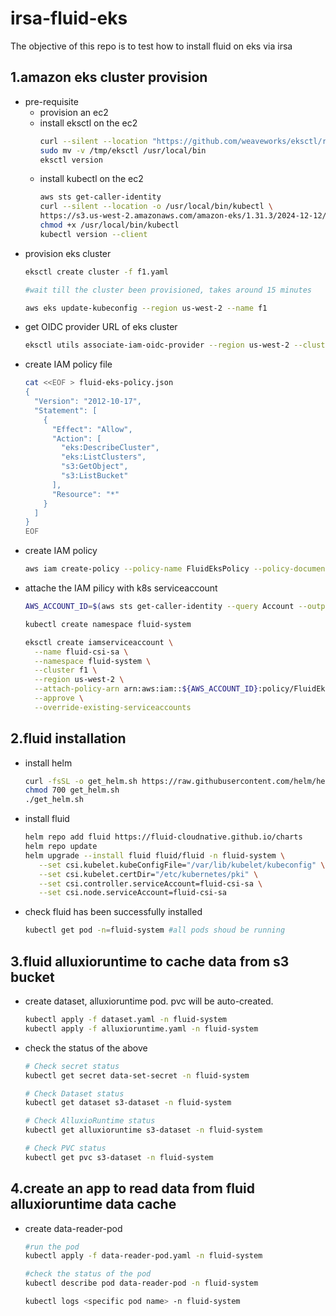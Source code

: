 # irsa-fluid-eks
The objective of this repo is to test how to install fluid on eks via irsa

## 1.amazon eks cluster provision

- pre-requisite
  - provision an ec2
  - install eksctl on the ec2
    ```sh
    curl --silent --location "https://github.com/weaveworks/eksctl/releases/latest/download/eksctl_$(uname -s)_amd64.tar.gz" | tar xz -C /tmp
    sudo mv -v /tmp/eksctl /usr/local/bin
    eksctl version
    ```
  - install kubectl on the ec2
    ```sh
    aws sts get-caller-identity
    curl --silent --location -o /usr/local/bin/kubectl \
    https://s3.us-west-2.amazonaws.com/amazon-eks/1.31.3/2024-12-12/bin/linux/amd64/kubectl
    chmod +x /usr/local/bin/kubectl
    kubectl version --client
    ```
- provision eks cluster
  ```sh
  eksctl create cluster -f f1.yaml

  #wait till the cluster been provisioned, takes around 15 minutes

  aws eks update-kubeconfig --region us-west-2 --name f1
  ```
- get OIDC provider URL of eks cluster
  ```sh
  eksctl utils associate-iam-oidc-provider --region us-west-2 --cluster f1 --approve
  ```
- create IAM policy file
  ```sh
  cat <<EOF > fluid-eks-policy.json
  {
    "Version": "2012-10-17",
    "Statement": [
      {
        "Effect": "Allow",
        "Action": [
          "eks:DescribeCluster",
          "eks:ListClusters",
          "s3:GetObject",
          "s3:ListBucket"
        ],
        "Resource": "*"
      }
    ]
  }
  EOF
  ```
- create IAM policy
  ```sh
  aws iam create-policy --policy-name FluidEksPolicy --policy-document file://fluid-eks-policy.json
  ```
- attache the IAM pilicy with k8s serviceaccount
  ```sh
  AWS_ACCOUNT_ID=$(aws sts get-caller-identity --query Account --output text)

  kubectl create namespace fluid-system

  eksctl create iamserviceaccount \
    --name fluid-csi-sa \
    --namespace fluid-system \
    --cluster f1 \
    --region us-west-2 \
    --attach-policy-arn arn:aws:iam::${AWS_ACCOUNT_ID}:policy/FluidEksPolicy \
    --approve \
    --override-existing-serviceaccounts
  ```
  
## 2.fluid installation

-  install helm
   ```sh
   curl -fsSL -o get_helm.sh https://raw.githubusercontent.com/helm/helm/main/scripts/get-helm-3
   chmod 700 get_helm.sh
   ./get_helm.sh
   ```
-  install fluid
   ```sh
   helm repo add fluid https://fluid-cloudnative.github.io/charts
   helm repo update
   helm upgrade --install fluid fluid/fluid -n fluid-system \
      --set csi.kubelet.kubeConfigFile="/var/lib/kubelet/kubeconfig" \
      --set csi.kubelet.certDir="/etc/kubernetes/pki" \
      --set csi.controller.serviceAccount=fluid-csi-sa \
      --set csi.node.serviceAccount=fluid-csi-sa
   ```
- check fluid has been successfully installed
  ```sh
  kubectl get pod -n=fluid-system #all pods shoud be running
  ```

## 3.fluid alluxioruntime to cache data from s3 bucket
- create dataset, alluxioruntime pod. pvc will be auto-created. 
  ```sh
  kubectl apply -f dataset.yaml -n fluid-system
  kubectl apply -f alluxioruntime.yaml -n fluid-system
  ```
- check the status of the above
  ```sh
  # Check secret status
  kubectl get secret data-set-secret -n fluid-system

  # Check Dataset status
  kubectl get dataset s3-dataset -n fluid-system
  
  # Check AlluxioRuntime status
  kubectl get alluxioruntime s3-dataset -n fluid-system
  
  # Check PVC status
  kubectl get pvc s3-dataset -n fluid-system
  ```
## 4.create an app to read data from fluid alluxioruntime data cache

- create data-reader-pod
  ```sh
  #run the pod
  kubectl apply -f data-reader-pod.yaml -n fluid-system
  
  #check the status of the pod
  kubectl describe pod data-reader-pod -n fluid-system

  kubectl logs <specific pod name> -n fluid-system
  ```
